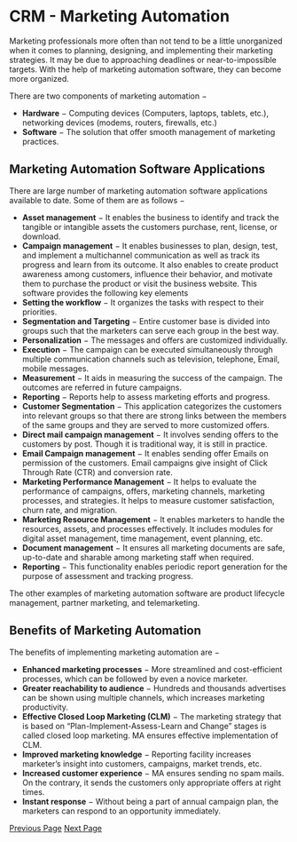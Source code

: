# CRM - Marketing Automation
Marketing professionals more often than not tend to be a little unorganized when it comes to planning, designing, and implementing their marketing strategies. It may be due to approaching deadlines or near-to-impossible targets. With the help of marketing automation software, they can become more organized.



There are two components of marketing automation −

   * **Hardware** − Computing devices (Computers, laptops, tablets, etc.), networking devices (modems, routers, firewalls, etc.)
   * **Software** − The solution that offer smooth management of marketing practices.

## Marketing Automation Software Applications
There are large number of marketing automation software applications available to date. Some of them are as follows −

   * **Asset management** − It enables the business to identify and track the tangible or intangible assets the customers purchase, rent, license, or download.
   * **Campaign management** − It enables businesses to plan, design, test, and implement a multichannel communication as well as track its progress and learn from its outcome. It also enables to create product awareness among customers, influence their behavior, and motivate them to purchase the product or visit the business website. This software provides the following key elements
   * **Setting the workflow** − It organizes the tasks with respect to their priorities.
   * **Segmentation and Targeting** − Entire customer base is divided into groups such that the marketers can serve each group in the best way.
   * **Personalization** − The messages and offers are customized individually.
   * **Execution** − The campaign can be executed simultaneously through multiple communication channels such as television, telephone, Email, mobile messages.
   * **Measurement** − It aids in measuring the success of the campaign. The outcomes are referred in future campaigns.
   * **Reporting** − Reports help to assess marketing efforts and progress.
   * **Customer Segmentation** − This application categorizes the customers into relevant groups so that there are strong links between the members of the same groups and they are served to more customized offers.
   * **Direct mail campaign management** − It involves sending offers to the customers by post. Though it is traditional way, it is still in practice.
   * **Email Campaign management** − It enables sending offer Emails on permission of the customers. Email campaigns give insight of Click Through Rate (CTR) and conversion rate.
   * **Marketing Performance Management** − It helps to evaluate the performance of campaigns, offers, marketing channels, marketing processes, and strategies. It helps to measure customer satisfaction, churn rate, and migration.
   * **Marketing Resource Management** − It enables marketers to handle the resources, assets, and processes effectively. It includes modules for digital asset management, time management, event planning, etc.
   * **Document management** − It ensures all marketing documents are safe, up-to-date and sharable among marketing staff when required.
   * **Reporting** − This functionality enables periodic report generation for the purpose of assessment and tracking progress.

The other examples of marketing automation software are product lifecycle management, partner marketing, and telemarketing.

## Benefits of Marketing Automation
The benefits of implementing marketing automation are −

   * **Enhanced marketing processes** − More streamlined and cost-efficient processes, which can be followed by even a novice marketer.
   * **Greater reachability to audience** − Hundreds and thousands advertises can be shown using multiple channels, which increases marketing productivity.
   * **Effective Closed Loop Marketing (CLM)** − The marketing strategy that is based on “Plan-Implement-Assess-Learn and Change” stages is called closed loop marketing. MA ensures effective implementation of CLM.
   * **Improved marketing knowledge** − Reporting facility increases marketer’s insight into customers, campaigns, market trends, etc.
   * **Increased customer experience** − MA ensures sending no spam mails. On the contrary, it sends the customers only appropriate offers at right times.
   * **Instant response** − Without being a part of annual campaign plan, the marketers can respond to an opportunity immediately.


[Previous Page](../customer_relationship_management/crm_sales_force_automation.md) [Next Page](../customer_relationship_management/crm_service_automation.md) 
